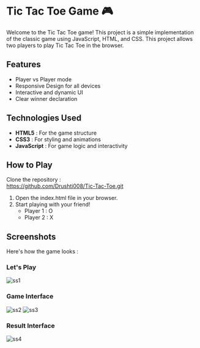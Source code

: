 # Tic Tac Toe Game 🎮

Welcome to the Tic Tac Toe game! This project is a simple implementation of the classic game using JavaScript, HTML, and CSS.
This project allows two players to play Tic Tac Toe in the browser.

## Features

- Player vs Player mode <br/>
- Responsive Design for all devices<br/>
- Interactive and dynamic UI <br/>
- Clear winner declaration <br/>

## Technologies Used

- **HTML5** : For the game structure <br/>
- **CSS3** : For styling and animations <br/>
- **JavaScript** : For game logic and interactivity <br/>

## How to Play

Clone the repository : <br/>
https://github.com/Drushti008/Tic-Tac-Toe.git
<br/>
1. Open the index.html file in your browser.<br/>
2. Start playing with your friend!<br/>
     - Player 1 : O<br/>
     - Player 2 : X<br/>

## Screenshots

Here's how the game looks : <br/>
### Let's Play 
![ss1](ss1.png)
### Game Interface
![ss2](ss2.png)
![ss3](ss3.png)
### Result Interface
![ss4](ss4.png)









